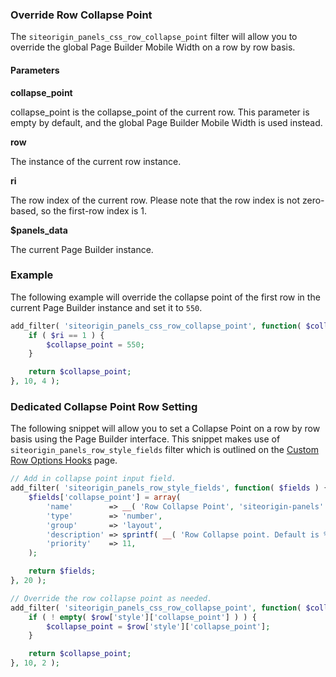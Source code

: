 ### Override Row Collapse Point

The `siteorigin_panels_css_row_collapse_point` filter will allow you to override the global Page Builder Mobile Width on a row by row basis.

#### Parameters

**collapse_point**

collapse_point is the collapse_point of the current row. This parameter is empty by default, and the global Page Builder Mobile Width is used instead.

**row**

The instance of the current row instance.

**ri**

The row index of the current row. Please note that the row index is not zero-based, so the first-row index is 1.

**$panels_data**

The current Page Builder instance.

### Example

The following example will override the collapse point of the first row in the current Page Builder instance and set it to `550`.

```php
add_filter( 'siteorigin_panels_css_row_collapse_point', function( $collapse_point, $row, $ri, $panels_data ) {
	if ( $ri == 1 ) {
		$collapse_point = 550;
	}

	return $collapse_point;
}, 10, 4 );
```

### Dedicated Collapse Point Row Setting

The following snippet will allow you to set a Collapse Point on a row by row basis using the Page Builder interface. This snippet makes use of `siteorigin_panels_row_style_fields` filter which is outlined on the [Custom Row Options Hooks](filtering-row-styles.md) page.

```php
// Add in collapse point input field.
add_filter( 'siteorigin_panels_row_style_fields', function( $fields ) {
	$fields['collapse_point'] = array(
		'name'        => __( 'Row Collapse Point', 'siteorigin-panels' ),
		'type'        => 'number',
		'group'       => 'layout',
		'description' => sprintf( __( 'Row Collapse point. Default is %spx.', 'custom-text-domain' ), siteorigin_panels_setting( 'mobile-width' ) ),
		'priority'    => 11,
	);

	return $fields;
}, 20 );

// Override the row collapse point as needed.
add_filter( 'siteorigin_panels_css_row_collapse_point', function( $collapse_point, $row ) {
	if ( ! empty( $row['style']['collapse_point'] ) ) {
		$collapse_point = $row['style']['collapse_point'];
	}

	return $collapse_point;
}, 10, 2 );
```

